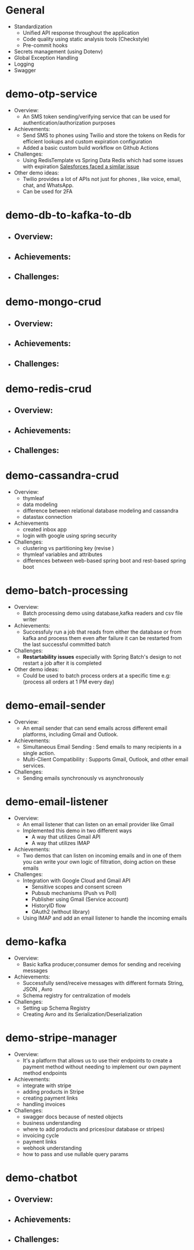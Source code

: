 # General
- Standardization
    - Unified API response throughout the application
    - Code quality using static analysis tools (Checkstyle)
    - Pre-commit hooks
- Secrets management (using Dotenv)
- Global Exception Handling
- Logging
- Swagger

# demo-otp-service
- Overview: 
    - An SMS token sending/verifying service that can be used for authentication/authorization purposes  
- Achievements: 
    - Send SMS to phones using Twilio and store the tokens on Redis for efficient lookups and custom expiration configuration 
    - Added a basic custom build workflow on Github Actions
- Challenges: 
    - Using RedisTemplate vs Spring Data Redis which had some issues with expiration [Salesforces faced a similar issue](https://engineering.salesforce.com/lessons-learned-using-spring-data-redis-f3121f89bff9/)
- Other demo ideas: 
    - Twilio provides a lot of APIs not just for phones , like voice, email, chat, and WhatsApp.
    - Can be used for 2FA

# demo-db-to-kafka-to-db
- Overview: 
    - 
- Achievements: 
    - 
- Challenges: 
    - 

# demo-mongo-crud
- Overview: 
    - 
- Achievements: 
    - 
- Challenges: 
    - 

# demo-redis-crud
- Overview: 
    - 
- Achievements: 
    - 
- Challenges: 
    - 

# demo-cassandra-crud
- Overview: 
    - thymleaf
    - data modeling
    - difference between relational database modeling and cassandra
    - datastax connection
- Achievements
    - created inbox app
    - login with google using spring security
- Challenges:
    - clustering vs partitioning key (revise )
    - thymleaf variables and attributes
    - differences between web-based spring boot and rest-based spring boot

# demo-batch-processing
- Overview: 
    - Batch processing demo using database,kafka readers and csv file writer
- Achievements: 
    - Successfuly run a job that reads from either the database or from kafka and process them even after failure it can be restarted from the last successful committed batch
- Challenges: 
    - **Restartability issues** especially with Spring Batch's design to not restart a job after it is completed 
- Other demo ideas: 
    - Could be used to batch process orders at a specific time e.g: (process all orders at 1 PM every day) 

# demo-email-sender
- Overview: 
    - An email sender that can send emails across different email platforms, including Gmail and Outlook.
- Achievements: 
    - Simultaneous Email Sending : Send emails to many recipients in a single action.
    - Multi-Client Compatibility : Supports Gmail, Outlook, and other email services.
- Challenges: 
    - Sending emails synchronously vs asynchronously

# demo-email-listener
- Overview: 
    - An email listener that can listen on an email provider like Gmail 
    - Implemented this demo in two different ways
        - A way that utilizes Gmail API 
        - A way that utilizes IMAP
- Achievements: 
    - Two demos that can listen on incoming emails and in one of them you can write your own logic of filtration, doing action on these emails
- Challenges: 
    - Integration with Google Cloud and Gmail API
        - Sensitive scopes and consent screen
        - Pubsub mechanisms (Push vs Poll)
        - Publisher using Gmail (Service account)
        - HistoryID flow
        - OAuth2 (without library)
    - Using IMAP and add an email listener to handle the incoming emails 

# demo-kafka
- Overview: 
    - Basic kafka producer,consumer demos for sending and receiving messages
- Achievements: 
    - Successfully send/receive messages with different formats String, JSON , Avro
    - Schema registry for centralization of models 
- Challenges: 
    - Setting up Schema Registry 
    - Creating Avro and its Serialization/Deserialization 

# demo-stripe-manager
- Overview: 
    - It's a platform that allows us to use their endpoints to create a payment method without needing to implement our own payment method endpoints
- Achievements: 
    - integrate with stripe
    - adding products in Stripe
    - creating payment links
    - handling invoices
- Challenges: 
    - swagger docs because of nested objects
    - business understanding
    - where to add products and prices(our database or stripes)
    - invoicing cycle
    - payment links
    - webhook understanding
    - how to pass and use nullable query params
# demo-chatbot
- Overview: 
    -
- Achievements: 
    - 
- Challenges: 
    -


